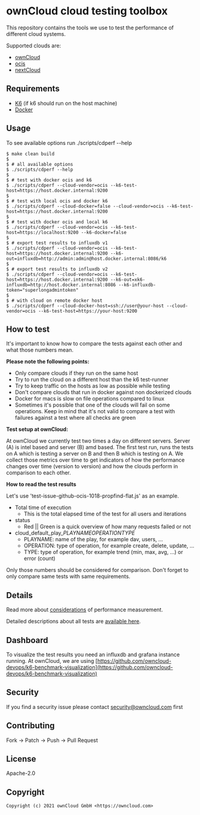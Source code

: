 # ownCloud cloud testing toolbox
This repository contains the tools we use to test the performance of different cloud systems.

Supported clouds are:
* [ownCloud](https://github.com/owncloud/core)
* [ocis](https://github.com/owncloud/ocis)
* [nextCloud](https://github.com/nextcloud/server/)

## Requirements
*  [K6](https://k6.io/) (if k6 should run on the host machine)
*  [Docker](https://docs.docker.com/)

## Usage
To see available options run ./scripts/cdperf --help

```shell
$ make clean build
$
$ # all available options
$ ./scripts/cdperf --help
$
$ # test with docker ocis and k6
$ ./scripts/cdperf --cloud-vendor=ocis --k6-test-host=https://host.docker.internal:9200
$
$ # test with local ocis and docker k6
$ ./scripts/cdperf --cloud-docker=false --cloud-vendor=ocis --k6-test-host=https://host.docker.internal:9200
$
$ # test with docker ocis and local k6
$ ./scripts/cdperf --cloud-vendor=ocis --k6-test-host=https://localhost:9200 --k6-docker=false
$
$ # export test results to influxdb v1
$ ./scripts/cdperf --cloud-vendor=ocis --k6-test-host=https://host.docker.internal:9200 --k6-out=influxdb=http://admin:admin@host.docker.internal:8086/k6
$
$ # export test results to influxdb v2
$ ./scripts/cdperf --cloud-vendor=ocis --k6-test-host=https://host.docker.internal:9200 --k6-out=xk6-influxdb=http://host.docker.internal:8086 --k6-influxdb-token="superlongadmintoken"
$
$ # with cloud on remote docker host
$ ./scripts/cdperf --cloud-docker-host=ssh://user@your-host --cloud-vendor=ocis --k6-test-host=https://your-host:9200
```

## How to test
It's important to know how to compare the tests against each other and what those numbers mean.

**Please note the following points:**
* Only compare clouds if they run on the same host
* Try to run the cloud on a different host than the k6 test-runner
* Try to keep traffic on the hosts as low as possible while testing
* Don't compare clouds that run in docker against non dockerized clouds
* Docker for macs is slow on file operations compared to linux
* Sometimes it's possible that one of the clouds will fail on some operations. Keep in mind that it's not valid to compare a test with failures against a test where all checks are green

**Test setup at ownCloud:**

At ownCloud we currently test two times a day on different servers. Server (A) is intel based and server (B) amd based.
The first test run, runs the tests on A which is testing a server on B and then B which is testing on A.
We collect those metrics over time to get indicators of how the performance changes over time (version to version) and how the clouds perform in comparison to each other.

**How to read the test results**

Let's use 'test-issue-github-ocis-1018-propfind-flat.js' as an example.
* Total time of execution
    * This is the total elapsed time of the test for all users and iterations
* status
    * Red || Green is a quick overview of how many requests failed or not
* cloud_default_play_$PLAYNAME$_$OPERATION$_$TYPE$
    * PLAYNAME: name of the play, for example dav, users, ...
    * OPERATION: type of operation, for example create, delete, update, ...
    * TYPE: type of operation, for example trend (min, max, avg, ...) or error (count)

Only those numbers should be considered for comparison.
Don't forget to only compare same tests with same requirements.

## Details

Read more about [considerations](docs/considerations.md) of performance measurement.

Detailed descriptions about all tests are [available here](docs/tests.md).

## Dashboard
To visualize the test results you need an influxdb and grafana instance running.
At ownCloud, we are using [https://github.com/owncloud-devops/k6-benchmark-visualization](https://github.com/owncloud-devops/k6-benchmark-visualization)

## Security
If you find a security issue please contact [security@owncloud.com](mailto:security@owncloud.com) first

## Contributing
Fork -> Patch -> Push -> Pull Request

## License
Apache-2.0

## Copyright
```console
Copyright (c) 2021 ownCloud GmbH <https://owncloud.com>
```
